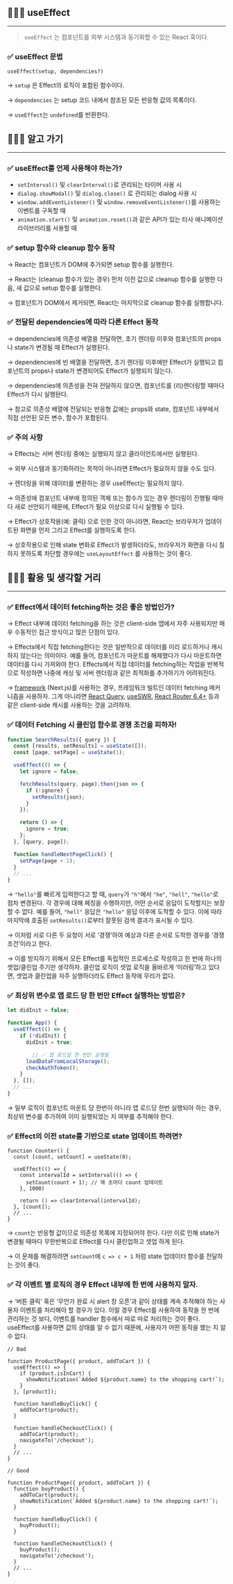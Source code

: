 ## 🧑🏻‍💻 useEffect

---

> `useEffect` 는 컴포넌트를 외부 시스템과 동기화할 수 있는 React 훅이다.

### ✅ useEffect 문법

```tsx
useEffect(setup, dependencies?)
```

→ `setup` 은 Effect의 로직이 포함된 함수이다.

→ `dependencies` 는 setup 코드 내에서 참조된 모든 반응형 값의 목록이다.

→ `useEffect`는 `undefined`를 반환한다.

## 🧑🏻‍💻 알고 가기

---

### ✅ useEffect를 언제 사용해야 하는가?

- `setInterval()` 및 `clearInterval()`로 관리되는 타이머 사용 시
- `dialog.showModal()` 및 `dialog.close()` 로 관리되는 dialog 사용 시
- `window.addEventListener()` 및 `window.removeEventListener()`를 사용하는 이벤트를 구독할 때
- `animation.start()` 및 `animation.reset()`과 같은 API가 있는 타사 애니메이션 라이브러리를 사용할 때

### ✅ setup 함수와 cleanup 함수 동작

→ React는 컴포넌트가 DOM에 추가되면 setup 함수를 실행한다.

→ React는 (cleanup 함수가 있는 경우) 먼저 이전 값으로 cleanup 함수를 실행한 다음, 새 값으로 setup 함수를 실행한다.

→ 컴포넌트가 DOM에서 제거되면, React는 마지막으로 cleanup 함수를 실행합니다.

### ✅ 전달된 dependencies에 따라 다른 Effect 동작

→ dependencies에 의존성 배열을 전달하면, 초기 렌더링 이후와 컴포넌트의 props나 state가 변경될 때 Effect가 실행된다.

→ dependencies에 빈 배열을 전달하면, 초기 렌더링 이후에만 Effect가 실행되고 컴포넌트의 props나 state가 변경되어도 Effect가 실행되지 않는다.

→ dependencies에 의존성을 전혀 전달하지 않으면, 컴포넌트를 (리)렌더링할 때마다 Effect가 다시 실행돤다.

→ 참고로 의존성 배열에 전달되는 반응형 값에는 props와 state, 컴포넌트 내부에서 직접 선언된 모든 변수, 함수가 포함된다.

### ✅ 주의 사항

→ Effects는 서버 렌더링 중에는 실행되지 않고 클라이언트에서만 실행된다. 

→ 외부 시스템과 동기화하려는 목적이 아니라면 Effect가 필요하지 않을 수도 있다.

→ 렌더링을 위해 데이터를 변환하는 경우 useEffect는 필요하지 않다.

→ 의존성에 컴포넌트 내부에 정의된 객체 또는 함수가 있는 경우 렌더링이 진행될 때마다 새로 선언되기 때문에, Effect가 필요 이상으로 다시 실행될 수 있다.

→ Effect가 상호작용(예: 클릭) 으로 인한 것이 아니라면, React는 브라우저가 업데이트된 화면을 먼저 그리고 Effect를 실행하도록 한다.

→ 상호작용으로 인해 state 변화로 Effect가 발생하더라도, 브라우저가 화면을 다시 칠하지 못하도록 차단할 경우에는 `useLayoutEffect` 를 사용하는 것이 좋다.

## 🧑🏻‍💻 활용 및 생각할 거리

---

### ✅ Effect에서 데이터 fetching하는 것은 좋은 방법인가?

→ Effect 내부에 데이터 fetching을 하는 것은 client-side 앱에서 자주 사용되지만 매우 수동적인 접근 방식이고 많은 단점이 있다. 

→ Effects에서 직접 fetching한다는 것은 일반적으로 데이터를 미리 로드하거나 캐시하지 않는다는 의미이다. 예를 들어, 컴포넌트가 마운트를 해제했다가 다시 마운트하면 데이터를 다시 가져와야 한다. Effects에서 직접 데이터를 fetching하는 작업을 반복적으로 작성하면 나중에 캐싱 및 서버 렌더링과 같은 최적화를 추가하기가 어려워진다.

→ [framework](https://react-ko.dev/learn/start-a-new-react-project#production-grade-react-frameworks) (Next.js)를 사용하는 경우, 프레임워크 빌트인 데이터 fetching 메커니즘을 사용하자. 그게 아니라면  [React Query](https://react-query.tanstack.com/), [useSWR](https://swr.vercel.app/), [React Router 6.4+](https://beta.reactrouter.com/en/main/start/overview) 등과 같은 client-side 캐시를 사용하는 것을 고려하자.

### ✅ 데이터 Fetching 시 클린업 함수로 경쟁 조건을 피하자!

```jsx
function SearchResults({ query }) {
  const [results, setResults] = useState([]);
  const [page, setPage] = useState(1);

  useEffect(() => {
    let ignore = false;

    fetchResults(query, page).then(json => {
      if (!ignore) {
        setResults(json);
      }
    });

    return () => {
      ignore = true;
    };
  }, [query, page]);

  function handleNextPageClick() {
    setPage(page + 1);
  }
  // ...
}
```

→ `"hello"`를 빠르게 입력한다고 할 때, `query`가 `"h"`에서 `"he"`, `"hell"`, `"hello"`로 점차 변경된다. 각 경우에 대해 페칭을 수행하지만, 어떤 순서로 응답이 도착할지는 보장할 수 없다. 예를 들어, `"hell"` 응답은 `"hello"` 응답 이후에 도착할 수 있다. 이에 따라 마지막에 호출된 `setResults()`로부터 잘못된 검색 결과가 표시될 수 있다.

→ 이처럼 서로 다른 두 요청이 서로 ‘경쟁’하여 예상과 다른 순서로 도착한 경우를 ‘경쟁 조건’이라고 한다.

→ 이를 방지하기 위해서 모든 Effect를 독립적인 프로세스로 작성하고 한 번에 하나의 셋업/클린업 주기만 생각하자. 클린업 로직이 셋업 로직을 올바르게 ‘미러링’하고 있다면, 셋업과 클린업을 자주 실행하더라도 Effect 동작에 무리가 없다.

### ✅ 최상위 변수로 앱 로드 당 한 번만 Effect 실행하는 방법은?

```jsx
let didInit = false;

function App() {
  useEffect(() => {
    if (!didInit) {
      didInit = true;

	    // ✅ 앱 로드당 한 번만 실행됨
      loadDataFromLocalStorage();
      checkAuthToken();
    }
  }, []);
  // ...
}
```

→ 일부 로직이 컴포넌트 마운트 당 한번이 아니라 앱 로드당 한번 실행되야 하는 경우, 최상위 변수를 추가하여 이미 실행되었는 지 여부를 추적해야 한다.

### ✅ Effect의 이전 state를 기반으로 state 업데이트 하려면?

```tsx
function Counter() {
  const [count, setCount] = useState(0);

  useEffect(() => {
    const intervalId = setInterval(() => {
      setCount(count + 1); // 매 초마다 count 업데이트
    }, 1000)

    return () => clearInterval(intervalId);
  }, [count]);
  // ...
}
```

→ `count`는 반응형 값이므로 의존성 목록에 지정되어야 한다. 다만 이로 인해 state가 변경될 때마다 무한반복으로 Effect를 다시 클린업하고 셋업 하게 된다.

→ 이 문제를 해결하려면 `setCount`에 `c => c + 1` 처럼 state 업데이터 함수를 전달하는 것이 좋다.

### ✅ 각 이벤트 별 로직의 경우 Effect 내부에 한 번에 사용하지 말자.

→ ‘버튼 클릭’ 혹은 ‘무언가 완료 시 alert 창 오픈’과 같이 상태를 계속 추적해야 하는 사용자 이벤트를 처리해야 할 경우가 있다. 이럴 경우 Effect를 사용하여 동작을 한 번에 관리하는 것 보다, 이벤트를 handler 함수에서 따로 따로 처리하는 것이 좋다. useEffect를 사용하면 값의 상태를 알 수 없기 때문에, 사용자가 어떤 동작을 했는 지 알 수 없다.

```tsx
// Bad

function ProductPage({ product, addToCart }) {
  useEffect(() => {
    if (product.isInCart) {
      showNotification(`Added ${product.name} to the shopping cart!`);
    }
  }, [product]);

  function handleBuyClick() {
    addToCart(product);
  }

  function handleCheckoutClick() {
    addToCart(product);
    navigateTo('/checkout');
  }
  // ...
}
```

```tsx
// Good

function ProductPage({ product, addToCart }) {
  function buyProduct() {
    addToCart(product);
    showNotification(`Added ${product.name} to the shopping cart!`);
  }

  function handleBuyClick() {
    buyProduct();
  }

  function handleCheckoutClick() {
    buyProduct();
    navigateTo('/checkout');
  }
  // ...
}
```